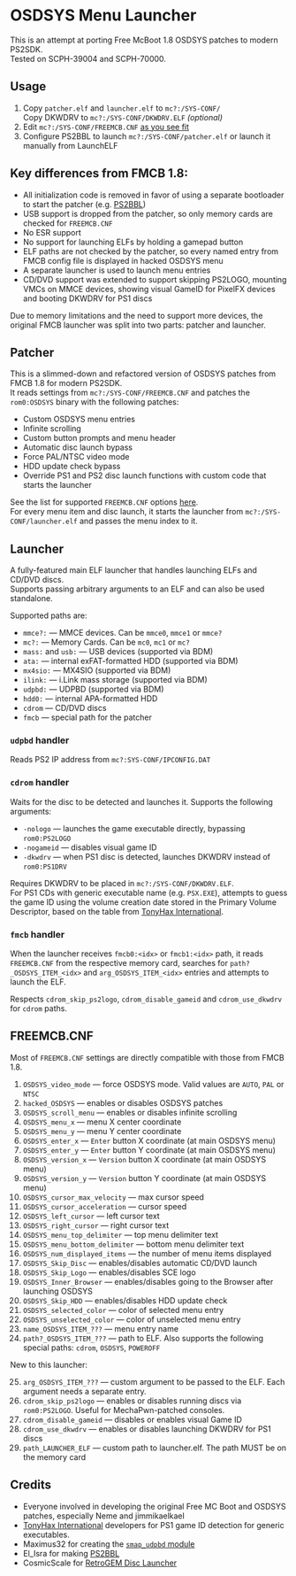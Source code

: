 # OSDSYS Menu Launcher

This is an attempt at porting Free McBoot 1.8 OSDSYS patches to modern PS2SDK.  
Tested on SCPH-39004 and SCPH-70000.

## Usage

1. Copy `patcher.elf` and `launcher.elf` to `mc?:/SYS-CONF/`  
   Copy DKWDRV to `mc?:/SYS-CONF/DKWDRV.ELF` _(optional)_ 
2. Edit `mc?:/SYS-CONF/FREEMCB.CNF` [as you see fit](#fmcb-handler)
3. Configure PS2BBL to launch `mc?:/SYS-CONF/patcher.elf` or launch it manually from LaunchELF

## Key differences from FMCB 1.8:
- All initialization code is removed in favor of using a separate bootloader to start the patcher (e.g. [PS2BBL](https://github.com/israpps/PlayStation2-Basic-BootLoader))
- USB support is dropped from the patcher, so only memory cards are checked for `FREEMCB.CNF`
- No ESR support
- No support for launching ELFs by holding a gamepad button
- ELF paths are not checked by the patcher, so every named entry from FMCB config file is displayed in hacked OSDSYS menu
- A separate launcher is used to launch menu entries
- CD/DVD support was extended to support skipping PS2LOGO, mounting VMCs on MMCE devices, showing visual GameID for PixelFX devices and booting DKWDRV for PS1 discs

Due to memory limitations and the need to support more devices, the original FMCB launcher was split into two parts: patcher and launcher.

## Patcher

This is a slimmed-down and refactored version of OSDSYS patches from FMCB 1.8 for modern PS2SDK.  
It reads settings from `mc?:/SYS-CONF/FREEMCB.CNF` and patches the `rom0:OSDSYS` binary with the following patches:
- Custom OSDSYS menu entries
- Infinite scrolling
- Custom button prompts and menu header
- Automatic disc launch bypass
- Force PAL/NTSC video mode
- HDD update check bypass
- Override PS1 and PS2 disc launch functions with custom code that starts the launcher

See the list for supported `FREEMCB.CNF` options [here](#freemcbcnf).  
For every menu item and disc launch, it starts the launcher from `mc?:/SYS-CONF/launcher.elf` and passes the menu index to it.

## Launcher

A fully-featured main ELF launcher that handles launching ELFs and CD/DVD discs.  
Supports passing arbitrary arguments to an ELF and can also be used standalone.

Supported paths are:
- `mmce?:` — MMCE devices. Can be `mmce0`, `mmce1` or `mmce?`
- `mc?:` — Memory Cards. Can be `mc0`, `mc1` or `mc?`
- `mass:` and `usb:` — USB devices (supported via BDM)
- `ata:` — internal exFAT-formatted HDD (supported via BDM)
- `mx4sio:` — MX4SIO (supported via BDM)
- `ilink:` — i.Link mass storage (supported via BDM)
- `udpbd:` — UDPBD (supported via BDM)
- `hdd0:` — internal APA-formatted HDD
- `cdrom` — CD/DVD discs
- `fmcb` — special path for the patcher

### `udpbd` handler

Reads PS2 IP address from `mc?:SYS-CONF/IPCONFIG.DAT`

### `cdrom` handler

Waits for the disc to be detected and launches it.
Supports the following arguments:
- `-nologo` — launches the game executable directly, bypassing `rom0:PS2LOGO`
- `-nogameid` — disables visual game ID
- `-dkwdrv` — when PS1 disc is detected, launches DKWDRV instead of `rom0:PS1DRV`

Requires DKWDRV to be placed in `mc?:/SYS-CONF/DKWDRV.ELF`.  
For PS1 CDs with generic executable name (e.g. `PSX.EXE`), attempts to guess the game ID using the volume creation date
stored in the Primary Volume Descriptor, based on the table from [TonyHax International](https://github.com/alex-free/tonyhax/blob/master/loader/gameid-psx-exe.c).

### `fmcb` handler
When the launcher receives `fmcb0:<idx>` or `fmcb1:<idx>` path, it reads `FREEMCB.CNF` from the respective memory card,
searches for `path?_OSDSYS_ITEM_<idx>` and `arg_OSDSYS_ITEM_<idx>` entries and attempts to launch the ELF.

Respects `cdrom_skip_ps2logo`, `cdrom_disable_gameid` and `cdrom_use_dkwdrv` for `cdrom` paths.


## FREEMCB.CNF

Most of `FREEMCB.CNF` settings are directly compatible with those from FMCB 1.8.

1. `OSDSYS_video_mode` — force OSDSYS mode. Valid values are `AUTO`, `PAL` or `NTSC`
2. `hacked_OSDSYS` — enables or disables OSDSYS patches
3. `OSDSYS_scroll_menu` — enables or disables infinite scrolling
4. `OSDSYS_menu_x` — menu X center coordinate
5. `OSDSYS_menu_y` — menu Y center coordinate
6. `OSDSYS_enter_x` — `Enter` button X coordinate (at main OSDSYS menu)
7. `OSDSYS_enter_y` — `Enter` button Y coordinate (at main OSDSYS menu)
8. `OSDSYS_version_x` — `Version` button X coordinate (at main OSDSYS menu)
9. `OSDSYS_version_y` — `Version` button Y coordinate (at main OSDSYS menu)
10. `OSDSYS_cursor_max_velocity` — max cursor speed
11. `OSDSYS_cursor_acceleration` — cursor speed
12. `OSDSYS_left_cursor` — left cursor text
13. `OSDSYS_right_cursor` — right cursor text
14. `OSDSYS_menu_top_delimiter` — top menu delimiter text
15. `OSDSYS_menu_bottom_delimiter` — bottom menu delimiter text
16. `OSDSYS_num_displayed_items` — the number of menu items displayed
17. `OSDSYS_Skip_Disc` — enables/disables automatic CD/DVD launch
18. `OSDSYS_Skip_Logo` — enables/disables SCE logo
19. `OSDSYS_Inner_Browser` — enables/disables going to the Browser after launching OSDSYS
20. `OSDSYS_Skip_HDD` — enables/disables HDD update check
21. `OSDSYS_selected_color` — color of selected menu entry
22. `OSDSYS_unselected_color` — color of unselected menu entry
23. `name_OSDSYS_ITEM_???` — menu entry name
24. `path?_OSDSYS_ITEM_???` — path to ELF. Also supports the following special paths: `cdrom`, `OSDSYS`, `POWEROFF`

New to this launcher:

25. `arg_OSDSYS_ITEM_???` — custom argument to be passed to the ELF. Each argument needs a separate entry.
26. `cdrom_skip_ps2logo` — enables or disables running discs via `rom0:PS2LOGO`. Useful for MechaPwn-patched consoles.
27. `cdrom_disable_gameid` — disables or enables visual Game ID
28. `cdrom_use_dkwdrv` — enables or disables launching DKWDRV for PS1 discs
29. `path_LAUNCHER_ELF` — custom path to launcher.elf. The path MUST be on the memory card

## Credits

- Everyone involved in developing the original Free MC Boot and OSDSYS patches, especially Neme and jimmikaelkael
- [TonyHax International](https://github.com/alex-free/tonyhax) developers for PS1 game ID detection for generic executables.
- Maximus32 for creating the [`smap_udpbd` module](
https://github.com/rickgaiser/neutrino)
- El_Isra for making [PS2BBL](https://github.com/israpps/PlayStation2-Basic-BootLoader)
- CosmicScale for [RetroGEM Disc Launcher](https://github.com/CosmicScale/Retro-GEM-PS2-Disc-Launcher)